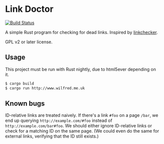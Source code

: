 # Link Doctor

[![Build Status](https://travis-ci.org/Wilfred/linkdoc.svg?branch=master)](https://travis-ci.org/Wilfred/linkdoc)

A simple Rust program for checking for dead links. Inspired by
[linkchecker](http://wummel.github.io/linkchecker/).

GPL v2 or later license.

## Usage

This project must be run with Rust nightly, due to html5ever depending
on it.

```bash
$ cargo build
$ cargo run http://www.wilfred.me.uk
```

## Known bugs

ID-relative links are treated naively. If there's a link `#foo` on a page `/bar`,
we end up querying `http://example.com/#foo` instead of
`http://example.com/bar#foo`. We should either ignore ID-relative
links or check for a matching ID on the same page. (We could even do
the same for external links, verifying that the ID still exists.)
